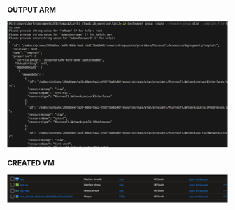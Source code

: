 ### OUTPUT ARM

![alt text](https://github.com/bertreux/Azure_cloud_m2/blob/main/lab12/image/output_arm.png?raw=true)

### CREATED VM

![alt text](https://github.com/bertreux/Azure_cloud_m2/blob/main/lab12/image/test_created.png?raw=true)
